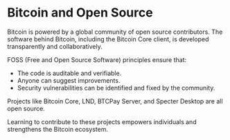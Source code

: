 # Bitcoin and Open Source

Bitcoin is powered by a global community of open source contributors. The software behind Bitcoin, including the Bitcoin Core client, is developed transparently and collaboratively.

FOSS (Free and Open Source Software) principles ensure that:
- The code is auditable and verifiable.
- Anyone can suggest improvements.
- Security vulnerabilities can be identified and fixed by the community.

Projects like Bitcoin Core, LND, BTCPay Server, and Specter Desktop are all open source.

Learning to contribute to these projects empowers individuals and strengthens the Bitcoin ecosystem.